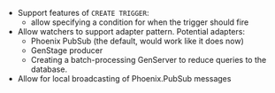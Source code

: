 * Support features of `CREATE TRIGGER`:
  * allow specifying a condition for when the trigger should fire
* Allow watchers to support adapter pattern.  Potential adapters:
  * Phoenix PubSub (the default, would work like it does now)
  * GenStage producer
  * Creating a batch-processing GenServer to reduce queries to the database.
* Allow for local broadcasting of Phoenix.PubSub messages
